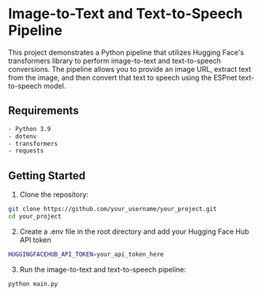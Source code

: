 # Image-to-Text and Text-to-Speech Pipeline

This project demonstrates a Python pipeline that utilizes Hugging Face's transformers library to perform image-to-text and text-to-speech conversions. The pipeline allows you to provide an image URL, extract text from the image, and then convert that text to speech using the ESPnet text-to-speech model. 

## Requirements

```bash
- Python 3.9
- dotenv
- transformers
- requests
````

## Getting Started

1. Clone the repository:

```bash
git clone https://github.com/your_username/your_project.git
cd your_project
````

2. Create a .env file in the root directory and add your Hugging Face Hub API token
   
```bash
HUGGINGFACEHUB_API_TOKEN=your_api_token_here
```

3. Run the image-to-text and text-to-speech pipeline:
```bash 
python main.py
```



